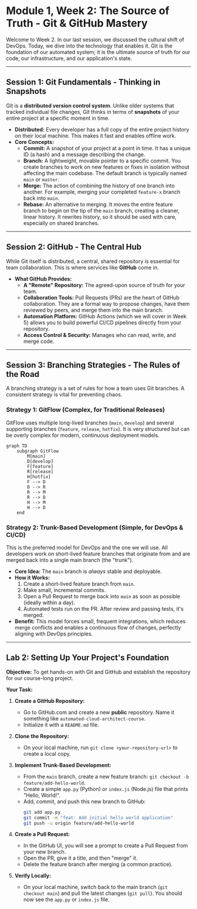 # Module 1, Week 2: The Source of Truth - Git & GitHub Mastery

Welcome to Week 2. In our last session, we discussed the cultural shift of DevOps. Today, we dive into the technology that enables it. Git is the foundation of our automated system; it is the ultimate source of truth for our code, our infrastructure, and our application's state.

---

## Session 1: Git Fundamentals - Thinking in Snapshots

Git is a **distributed version control system**. Unlike older systems that tracked individual file changes, Git thinks in terms of **snapshots** of your entire project at a specific moment in time.

*   **Distributed:** Every developer has a full copy of the entire project history on their local machine. This makes it fast and enables offline work.
*   **Core Concepts:**
    *   **Commit:** A snapshot of your project at a point in time. It has a unique ID (a hash) and a message describing the change.
    *   **Branch:** A lightweight, movable pointer to a specific commit. You create branches to work on new features or fixes in isolation without affecting the main codebase. The default branch is typically named `main` or `master`.
    *   **Merge:** The action of combining the history of one branch into another. For example, merging your completed `feature-x` branch back into `main`.
    *   **Rebase:** An alternative to merging. It moves the entire feature branch to begin on the tip of the `main` branch, creating a cleaner, linear history. It rewrites history, so it should be used with care, especially on shared branches.

---

## Session 2: GitHub - The Central Hub

While Git itself is distributed, a central, shared repository is essential for team collaboration. This is where services like **GitHub** come in.

*   **What GitHub Provides:**
    *   **A "Remote" Repository:** The agreed-upon source of truth for your team.
    *   **Collaboration Tools:** Pull Requests (PRs) are the heart of GitHub collaboration. They are a formal way to propose changes, have them reviewed by peers, and merge them into the main branch.
    *   **Automation Platform:** GitHub Actions (which we will cover in Week 5) allows you to build powerful CI/CD pipelines directly from your repository.
    *   **Access Control & Security:** Manages who can read, write, and merge code.

---

## Session 3: Branching Strategies - The Rules of the Road

A branching strategy is a set of rules for how a team uses Git branches. A consistent strategy is vital for preventing chaos.

### Strategy 1: GitFlow (Complex, for Traditional Releases)

GitFlow uses multiple long-lived branches (`main`, `develop`) and several supporting branches (`feature`, `release`, `hotfix`). It is very structured but can be overly complex for modern, continuous deployment models.

```mermaid
graph TD
    subgraph GitFlow
        M[main]
        D[develop]
        F[feature]
        R[release]
        H[hotfix]
        F --> D
        D --> R
        R --> M
        R --> D
        H --> M
        H --> D
    end
```

### Strategy 2: Trunk-Based Development (Simple, for DevOps & CI/CD)

This is the preferred model for DevOps and the one we will use. All developers work on short-lived feature branches that originate from and are merged back into a single main branch (the "trunk").

*   **Core Idea:** The `main` branch is *always* stable and deployable.
*   **How it Works:**
    1.  Create a short-lived feature branch from `main`.
    2.  Make small, incremental commits.
    3.  Open a Pull Request to merge back into `main` as soon as possible (ideally within a day).
    4.  Automated tests run on the PR. After review and passing tests, it's merged.
*   **Benefit:** This model forces small, frequent integrations, which reduces merge conflicts and enables a continuous flow of changes, perfectly aligning with DevOps principles.

---

## Lab 2: Setting Up Your Project's Foundation

**Objective:** To get hands-on with Git and GitHub and establish the repository for our course-long project.

**Your Task:**

1.  **Create a GitHub Repository:**
    *   Go to GitHub.com and create a new **public** repository. Name it something like `automated-cloud-architect-course`.
    *   Initialize it with a `README.md` file.

2.  **Clone the Repository:**
    *   On your local machine, run `git clone <your-repository-url>` to create a local copy.

3.  **Implement Trunk-Based Development:**
    *   From the `main` branch, create a new feature branch: `git checkout -b feature/add-hello-world`.
    *   Create a simple `app.py` (Python) or `index.js` (Node.js) file that prints "Hello, World!".
    *   Add, commit, and push this new branch to GitHub:
        ```bash
        git add app.py
        git commit -m "feat: Add initial hello world application"
        git push -u origin feature/add-hello-world
        ```

4.  **Create a Pull Request:**
    *   In the GitHub UI, you will see a prompt to create a Pull Request from your new branch.
    *   Open the PR, give it a title, and then "merge" it.
    *   Delete the feature branch after merging (a common practice).

5.  **Verify Locally:**
    *   On your local machine, switch back to the main branch (`git checkout main`) and pull the latest changes (`git pull`). You should now see the `app.py` or `index.js` file.
